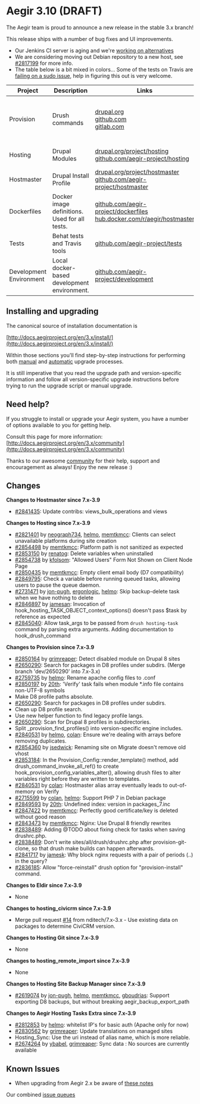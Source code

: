 Aegir 3.10 (DRAFT)
=========

The Aegir team is proud to announce a new release in the stable 3.x branch!

This release ships with a number of bug fixes and UI improvements.

* Our Jenkins CI server is aging and we're [working on alternatives](https://www.drupal.org/node/2859549)
* We are considering moving out Debian repository to a new host, see [#2817199](https://www.drupal.org/node/2817199) for more info.
* The table below is a bit mixed in colors... Some of the tests on Travis are [failing on a sudo issue](https://www.drupal.org/node/2861079), help in figuring this out is very welcome.

| Project   | Description | Links | Status |
|-----------|------------ |-------------------|--------|
| Provision | Drush commands | [drupal.org](https://www.drupal.org/project/provision) <br /> [github.com](https://github.com/aegir-project/provision) <br /> [gitlab.com](https://gitlab.com/aegir/provision)| [![Build Status](https://travis-ci.org/aegir-project/provision.svg?branch=7.x-3.x)](https://travis-ci.org/aegir-project/provision) <br /> [![build status](https://gitlab.com/aegir/provision/badges/feature/gitlab-testing/build.svg)](https://gitlab.com/aegir/provision/commits/feature/gitlab-testing)|
| Hosting | Drupal Modules| [drupal.org/project/hosting](https://www.drupal.org/project/hosting) <br /> [github.com/aegir-project/hosting](https://github.com/aegir-project/hosting) | [![Build Status](https://travis-ci.org/aegir-project/hosting.svg?branch=7.x-3.x)](https://travis-ci.org/aegir-project/hosting) |
| Hostmaster | Drupal Install Profile |[drupal.org/project/hostmaster](https://www.drupal.org/project/hostmaster) <br /> [github.com/aegir-project/hostmaster](https://github.com/aegir-project/hostmaster) | [![Build Status](https://travis-ci.org/aegir-project/hostmaster.svg?branch=7.x-3.x)](https://travis-ci.org/aegir-project/hostmaster) |
| Dockerfiles | Docker image definitions. Used for all tests. | [github.com/aegir-project/dockerfiles](https://github.com/aegir-project/dockerfiles)<br /> [hub.docker.com/r/aegir/hostmaster](https://hub.docker.com/r/aegir/hostmaster) | [![Build Status](https://travis-ci.org/aegir-project/dockerfiles.svg?branch=master)](https://travis-ci.org/aegir-project/dockerfiles) |
| Tests | Behat tests and Travis tools | [github.com/aegir-project/tests](https://github.com/aegir-project/tests) | [![Build Status](https://travis-ci.org/aegir-project/tests.svg?branch=master)](https://travis-ci.org/aegir-project/tests) |
| Development Environment | Local docker-based development environment. | [github.com/aegir-project/development](https://github.com/aegir-project/development) | [![Build Status](https://travis-ci.org/aegir-project/development.svg?branch=master)](https://travis-ci.org/aegir-project/development) |


Installing and upgrading
------------------------

The canonical source of installation documentation is

[http://docs.aegirproject.org/en/3.x/install/](http://docs.aegirproject.org/en/3.x/install/)

Within those sections you'll find step-by-step instructions for performing both [manual](/install/upgrade/#manual-upgrade) and [automatic](/install/upgrade/#upgrades-with-upgradesh-script) upgrade processes.

It is still imperative that you read the upgrade path and version-specific information and follow all version-specific upgrade instructions before trying to run the upgrade script or manual upgrade.


Need help?
----------

If you struggle to install or upgrade your Aegir system, you have a number of options available to you for getting help.

Consult this page for more information: [http://docs.aegirproject.org/en/3.x/community](http://docs.aegirproject.org/en/3.x/community)

Thanks to our awesome [community](http://docs.aegirproject.org/en/3.x/community) for their help, support and encouragement as always! Enjoy the new release :)


Changes
-------

**Changes to Hostmaster since 7.x-3.9**

* [#2841435](https://www.drupal.org/node/2841435): Update contribs: views_bulk_operations and views


**Changes to Hosting since 7.x-3.9**

* [#2821401](https://www.drupal.org/node/2821401) by [neograph734](https://www.drupal.org/u/neograph734), [helmo](https://www.drupal.org/u/helmo), [memtkmcc](https://www.drupal.org/u/memtkmcc): Clients can select unavailable platforms during site creation
* [#2854498](https://www.drupal.org/node/2854498) by [memtkmcc](https://www.drupal.org/u/memtkmcc): Platform path is not sanitized as expected
* [#2853150](https://www.drupal.org/node/2853150) by [renatog](https://www.drupal.org/u/renatog): Delete variables when uninstalled
* [#2854738](https://www.drupal.org/node/2854738) by [kfolsom](https://www.drupal.org/u/kfolsom): "Allowed Users" Form Not Shown on Client Node Page
* [#2850435](https://www.drupal.org/node/2850435) by [memtkmcc](https://www.drupal.org/u/memtkmcc): Empty client email body (D7 compatibility)
* [#2849795](https://www.drupal.org/node/2849795): Check a variable before running queued tasks, allowing users to pause the queue daemon.
* [#2731471](https://www.drupal.org/node/2731471) by [jon-pugh](https://www.drupal.org/u/jon-pugh), [ergonlogic](https://www.drupal.org/u/ergonlogic), [helmo](https://www.drupal.org/u/helmo): Skip backup-delete task when we have nothing to delete
* [#2846897](https://www.drupal.org/node/2846897) by [jamesan](https://www.drupal.org/u/jamesan): Invocation of hook_hosting_TASK_OBJECT_context_options() doesn't pass $task by reference as expected
* [#2845040](https://www.drupal.org/node/2845040): Allow task_args to be passed from `drush hosting-task` command by parsing extra arguments. Adding documentation to hook_drush_command


**Changes to Provision since 7.x-3.9**

* [#2850164](https://www.drupal.org/node/2850164) by [grimreaper](https://www.drupal.org/u/grimreaper): Detect disabled module on Drupal 8 sites
* [#2650290](https://www.drupal.org/node/2650290): Search for packages in D8 profiles under subdirs. (Merge branch 'dev/2650290' into 7.x-3.x)
* [#2759735](https://www.drupal.org/node/2759735) by [helmo](https://www.drupal.org/u/helmo): Rename apache config files to .conf
* [#2850197](https://www.drupal.org/node/2850197) by [20th](https://www.drupal.org/u/20th): 'Verify' task fails when module *.info file contains non-UTF-8 symbols
* Make D8 profile paths absolute.
* [#2650290](https://www.drupal.org/node/2650290): Search for packages in D8 profiles under subdirs.
* Clean up D8 profile search.
* Use new helper function to find legacy profile langs.
* [#2650290](https://www.drupal.org/node/2650290): Scan for Drupal 8 profiles in subdirectories.
* Split _provision_find_profiles() into version-specific engine includes.
* [#2840531](https://www.drupal.org/node/2840531) by [helmo](https://www.drupal.org/u/helmo), [colan](https://www.drupal.org/u/colan): Ensure we're dealing with arrays before removing duplicates.
* [#2854360](https://www.drupal.org/node/2854360) by [jsedwick](https://www.drupal.org/u/jsedwick): Renaming site on Migrate doesn't remove old vhost
* [#2853184](https://www.drupal.org/node/2853184): In the Provision_Config::render_template() method, add drush_command_invoke_all_ref() to create hook_provision_config_variables_alter(), allowing drush files to alter variables right before they are written to templates.
* [#2840531](https://www.drupal.org/node/2840531) by [colan](https://www.drupal.org/u/colan): Hostmaster alias array eventually leads to out-of-memory on Verify
* [#2715599](https://www.drupal.org/node/2715599) by [colan](https://www.drupal.org/u/colan), [helmo](https://www.drupal.org/u/helmo): Support PHP 7 in Debian package
* [#2849593](https://www.drupal.org/node/2849593) by [20th](https://www.drupal.org/u/20th): Undefined index: version in packages_7.inc
* [#2847422](https://www.drupal.org/node/2847422) by [memtkmcc](https://www.drupal.org/u/memtkmcc): Perfectly good certificate/key is deleted without good reason
* [#2843473](https://www.drupal.org/node/2843473) by [memtkmcc](https://www.drupal.org/u/memtkmcc): Nginx: Use Drupal 8 friendly rewrites
* [#2838489](https://www.drupal.org/node/2838489): Adding @TODO about fixing check for tasks when saving drushrc.php.
* [#2838489](https://www.drupal.org/node/2838489): Don't write sites/all/drush/drushrc.php after provision-git-clone, so that drush make builds can happen afterwards.
* [#2841717](https://www.drupal.org/node/2841717) by [jamesk](https://www.drupal.org/u/jamesk): Why block nginx requests with a pair of periods (..) in the query?
* [#2836185](https://www.drupal.org/node/2836185): Allow "force-reinstall" drush option for "provision-install" command.


**Changes to Eldir since 7.x-3.9**

* None


**Changes to hosting_civicrm since 7.x-3.9**

* Merge pull request [#14](https://github.com/mlutfy/hosting_civicrm/pull/14) from nditech/7.x-3.x - Use existing data on packages to determine CiviCRM version.


**Changes to Hosting Git since 7.x-3.9**

* None


**Changes to hosting_remote_import since 7.x-3.9**

* None


**Changes to Hosting Site Backup Manager since 7.x-3.9**

* [#2619074](https://www.drupal.org/node/2619074) by [jon-pugh](https://www.drupal.org/u/jon-pugh), [helmo](https://www.drupal.org/u/helmo), [memtkmcc](https://www.drupal.org/u/memtkmcc), [gboudrias](https://www.drupal.org/u/gboudrias): Support exporting D8 backups, but without breaking aegir_backup_export_path


**Changes to Aegir Hosting Tasks Extra since 7.x-3.9**

* [#2812853](https://www.drupal.org/node/2812853) by [helmo](https://www.drupal.org/u/helmo): whitelist IP's for basic auth (Apache only for now)
* [#2830562](https://www.drupal.org/node/2830562) by [grimreaper](https://www.drupal.org/u/grimreaper): Update translations on managed sites
* Hosting_Sync: Use the uri instead of alias name, which is more reliable.
* [#2674264](https://www.drupal.org/node/2674264) by [ybabel](https://www.drupal.org/u/ybabel), [grimreaper](https://www.drupal.org/u/grimreaper): Sync data : No sources are currently available


Known Issues
------------
* When upgrading from Aegir 2.x be aware of [these notes](../install/upgrade/#major-upgrade-from-aegir-6x-2x)

Our combined [issue queues](https://www.drupal.org/project/issues?projects=provision%2C+hosting%2C+eldir%2C+Hostmaster+%28Aegir%29%2C+Aegir+Hosting+Git%2C+Aegir+Hosting+tasks+extra%2C+Aegir+Hosting+Logs%2C+Hosting+Site+Backup+Manager)
